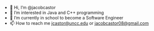 - 👋 Hi, I’m @jacobcastor
- 👀 I’m interested in Java and C++ programming
- 🌱 I’m currently in school to become a Software Engineer
- 📫 How to reach me jcastor@uncc.edu or jacobcastor08@gmail.com

<!---
jacobcastor/jacobcastor is a ✨ special ✨ repository because its `README.md` (this file) appears on your GitHub profile.
You can click the Preview link to take a look at your changes.
--->
